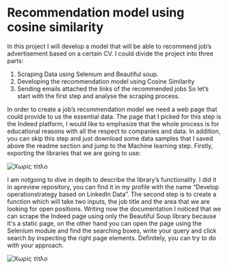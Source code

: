 # Recommendation model using cosine similarity

In this project I will develop a model that will be able to recommend job’s advertisement based on a certain CV. I could divide the project into three parts:
1.	Scraping Data using Selenium and Beautiful soup.
2.	Developing the recommendation model using Cosine Similarity
3.	Sending emails attached the links of the recommended jobs
So let’s start with the first step and analyse the scraping process.

In order to create a job’s recommendation model we need a web page that could provide to us the essential data. The page that I picked for this step is the Indeed platform, I would like to emphasize that the whole process is for educational reasons with all the respect to companies and data. In addition, you can skip this step and just download some data samples that I saved above the readme section and jump to the Machine learning step.
Firstly, exporting the libraries that we are going to use:

![Χωρίς τίτλο](https://user-images.githubusercontent.com/66875726/104214468-24626380-5440-11eb-85f8-5eca10908df7.png)

I am notgoing to dive in depth to describe the library’s functionality. I did it in apreview repository, you can find it in my profile with the name “Develop operationstrategy based on LinkedIn Data”. 
The second step is to create a function which will take two inputs, the job title and the area that we are looking for open positions. Writing now the documentation I noticed that we can scrape the Indeed page using only the Beautiful Soup library because it's a static page, on the other hand you can open the page using the Selenium module and find the searching boxes, write your query and click search by inspecting the right page elements. Definitely, you can try to do with your approach.  

![Χωρίς τίτλο](https://user-images.githubusercontent.com/66875726/104217012-7f498a00-5443-11eb-9383-e033d24c6332.png)



